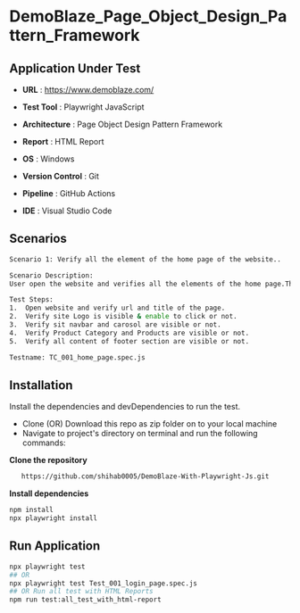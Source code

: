 # DemoBlaze_Page_Object_Design_Pattern_Framework

## Application Under Test

- **URL** :  https://www.demoblaze.com/
  
- **Test Tool** :  Playwright JavaScript
  
- **Architecture** :  Page Object Design Pattern Framework
  
- **Report** :  HTML Report

- **OS**  :  Windows
  
- **Version Control**  :  Git
  
- **Pipeline**  :  GitHub Actions
  
- **IDE** :  Visual Studio Code
  

## Scenarios
```bash
Scenario 1: Verify all the element of the home page of the website..

Scenario Description: 
User open the website and verifies all the elements of the home page.This is like a Smoke test. 

Test Steps:
1.	Open website and verify url and title of the page.
2.	Verify site Logo is visible & enable to click or not.
3.	Verify sit navbar and carosol are visible or not.
4.	Verify Product Category and Products are visible or not.
5.	Verify all content of footer section are visible or not. 

Testname: TC_001_home_page.spec.js
```
## Installation
Install the dependencies and devDependencies to run the test.
- Clone (OR) Download this repo as zip folder on to your local machine
- Navigate to project's directory on terminal and run the following commands:
  
**Clone the repository**
```bash
   https://github.com/shihab0005/DemoBlaze-With-Playwright-Js.git
```

**Install dependencies**
```bash
npm install
npx playwright install
```
## Run Application
```bash
npx playwright test
## OR
npx playwright test Test_001_login_page.spec.js
## OR Run all test with HTML Reports
npm run test:all_test_with_html-report
```

